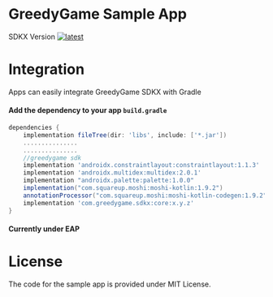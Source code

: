 # GreedyGame Sample App

SDKX Version [ ![latest](https://api.bintray.com/packages/greedygame/SDKX/com.greedygame.core/images/download.svg) ](https://bintray.com/greedygame/SDKX/com.greedygame.core/_latestVersion)

# Integration
Apps can easily integrate GreedyGame SDKX with Gradle
#### Add the dependency to your app `build.gradle`
``` gradle
dependencies {
    implementation fileTree(dir: 'libs', include: ['*.jar'])
    ...............
    ...............
    //greedygame sdk
    implementation 'androidx.constraintlayout:constraintlayout:1.1.3'
    implementation 'androidx.multidex:multidex:2.0.1'
    implementation "androidx.palette:palette:1.0.0"
    implementation("com.squareup.moshi:moshi-kotlin:1.9.2")
    annotationProcessor("com.squareup.moshi:moshi-kotlin-codegen:1.9.2")
    implementation 'com.greedygame.sdkx:core:x.y.z'
}
```
#### Currently under EAP

# License
The code for the sample app is provided under MIT License.
